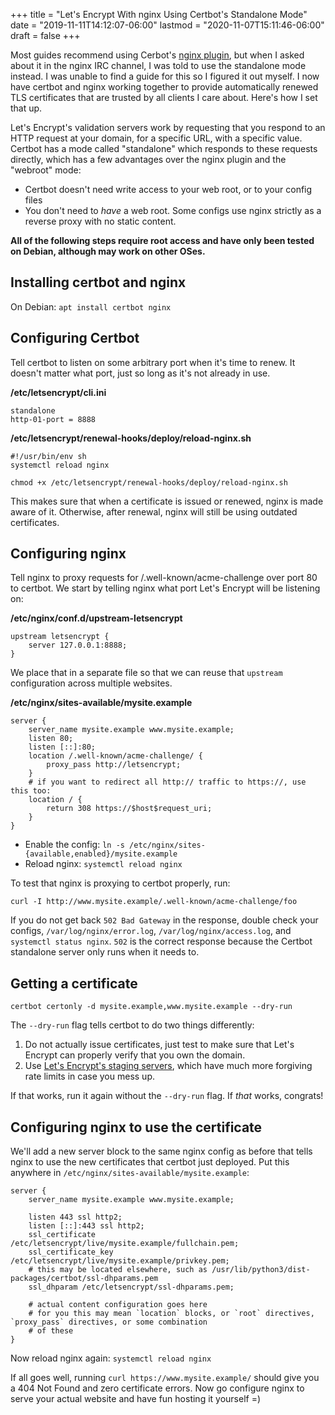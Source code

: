 +++
title = "Let's Encrypt With nginx Using Certbot's Standalone Mode"
date = "2019-11-11T14:12:07-06:00"
lastmod = "2020-11-07T15:11:46-06:00"
draft = false
+++

Most guides recommend using Cerbot's [nginx plugin](https://certbot.eff.org/lets-encrypt/debianbuster-nginx),
but when I asked about it in the nginx IRC channel, I was told to use the standalone mode instead. I was unable to find a guide for this so I figured it out myself. I now have certbot and nginx working together to provide automatically renewed TLS certificates that are trusted by all clients I care about. Here's how I set that up.

Let's Encrypt's validation servers work by requesting that you respond to an HTTP request at your domain,
for a specific URL, with a specific value. Certbot has a mode called "standalone" which responds to these requests
directly, which has a few advantages over the nginx plugin and the "webroot" mode:

- Certbot doesn't need write access to your web root, or to your config files
- You don't need to *have* a web root. Some configs use nginx strictly as a reverse proxy with no static content.

**All of the following steps require root access and have only been tested on Debian, although may work on other OSes.**

## Installing certbot and nginx

On Debian: `apt install certbot nginx`

## Configuring Certbot

Tell certbot to listen on some arbitrary port when it's time to renew.
It doesn't matter what port, just so long as it's not already in use.

**/etc/letsencrypt/cli.ini**<br>
```
standalone
http-01-port = 8888
```

**/etc/letsencrypt/renewal-hooks/deploy/reload-nginx.sh**<br>
```
#!/usr/bin/env sh
systemctl reload nginx
```

`chmod +x /etc/letsencrypt/renewal-hooks/deploy/reload-nginx.sh`

This makes sure that when a certificate is issued or renewed, nginx is made aware of it. Otherwise, after renewal,
nginx will still be using outdated certificates.

## Configuring nginx

Tell nginx to proxy requests for /.well-known/acme-challenge over port 80 to certbot. We start by telling
nginx what port Let's Encrypt will be listening on:

**/etc/nginx/conf.d/upstream-letsencrypt**<br>
```
upstream letsencrypt {
	server 127.0.0.1:8888;
}
```

We place that in a separate file so that we can reuse that `upstream` configuration across multiple websites.

**/etc/nginx/sites-available/mysite.example**<br>
```
server {
	server_name mysite.example www.mysite.example;
	listen 80;
	listen [::]:80;
	location /.well-known/acme-challenge/ {
		proxy_pass http://letsencrypt;
	}
	# if you want to redirect all http:// traffic to https://, use this too:
	location / {
		return 308 https://$host$request_uri;
	}
}
```

- Enable the config: `ln -s /etc/nginx/sites-{available,enabled}/mysite.example`
- Reload nginx: `systemctl reload nginx`

To test that nginx is proxying to certbot properly, run:

```
curl -I http://www.mysite.example/.well-known/acme-challenge/foo
```

If you do not get back `502 Bad Gateway` in the response, double check your configs, `/var/log/nginx/error.log`, `/var/log/nginx/access.log`, and `systemctl status nginx`. `502` is the correct response because the Certbot standalone server only runs when it needs to.

## Getting a certificate

```
certbot certonly -d mysite.example,www.mysite.example --dry-run
```

The `--dry-run` flag tells certbot to do two things differently:

1. Do not actually issue certificates, just test to make sure that Let's Encrypt can properly verify that you own the domain.
2. Use [Let's Encrypt's staging servers](https://letsencrypt.org/docs/staging-environment/), which have much more forgiving rate limits in case you mess up.

If that works, run it again without the `--dry-run` flag. If *that* works, congrats!

## Configuring nginx to use the certificate

We'll add a new server block to the same nginx config as before that tells nginx to use the new certificates that certbot just deployed. Put this anywhere in `/etc/nginx/sites-available/mysite.example`:

```
server {
	server_name mysite.example www.mysite.example;

	listen 443 ssl http2;
	listen [::]:443 ssl http2;
	ssl_certificate /etc/letsencrypt/live/mysite.example/fullchain.pem;
	ssl_certificate_key /etc/letsencrypt/live/mysite.example/privkey.pem;
	# this may be located elsewhere, such as /usr/lib/python3/dist-packages/certbot/ssl-dhparams.pem
	ssl_dhparam /etc/letsencrypt/ssl-dhparams.pem;

	# actual content configuration goes here
	# for you this may mean `location` blocks, or `root` directives, `proxy_pass` directives, or some combination
	# of these
}
```

Now reload nginx again: `systemctl reload nginx`

If all goes well, running `curl https://www.mysite.example/` should give you a 404 Not Found and zero certificate errors. Now go configure nginx to serve your actual website and have fun hosting it yourself =)
